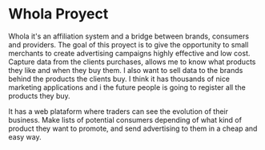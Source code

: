 Whola Proyect
============

Whola it's an affiliation system and a bridge between brands, consumers and providers.  The goal of this proyect is to give the opportunity to small merchants to create advertising campaigns highly effective and low cost. Capture data from the clients purchases, allows me to know what products they like and when they buy them. I also want to sell data to the brands behind the products the clients buy. I think it has thousands of nice marketing applications and i the future people is going to register all the products they buy.

It has a web plataform where traders can see the evolution of their business. Make lists of potential consumers depending of what kind of product they want to promote, and send advertising to them in a cheap and easy way. 
